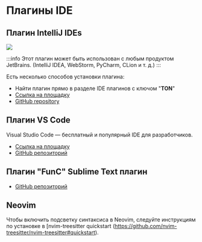 # Плагины IDE

## Плагин IntelliJ IDEs

![](/img/docs/ton-jetbrains-plugin.png)

:::info
Этот плагин может быть использован с любым продуктом JetBrains.
(IntelliJ IDEA, WebStorm, PyCharm, CLion и т. д.)
:::

Есть несколько способов установки плагина:

- Найти плагин прямо в разделе IDE плагинов с ключом "**TON**"
- [Ссылка на площадку](https://plugins.jetbrains.com/plugin/23382-тон)
- [GitHub repository](https://github.com/ton-blockchain/intellij-ton)

## Плагин VS Code

Visual Studio Code — бесплатный и популярный IDE для разработчиков.

- [Ссылка на площадку](https://marketplace.visualstudio.com/items?itemName=tonwhales.func-vscode)
- [GitHub репозиторий](https://github.com/ton-foundation/vscode-func)

## Плагин "FunC" Sublime Text плагин

- [GitHub репозиторий](https://github.com/savva425/func_plugin_sublimetext3)

## Neovim

Чтобы включить подсветку синтаксиса в Neovim, следуйте инструкциям по установке в [nvim-treesitter quickstart (https://github.com/nvim-treesitter/nvim-treesitter#quickstart).
